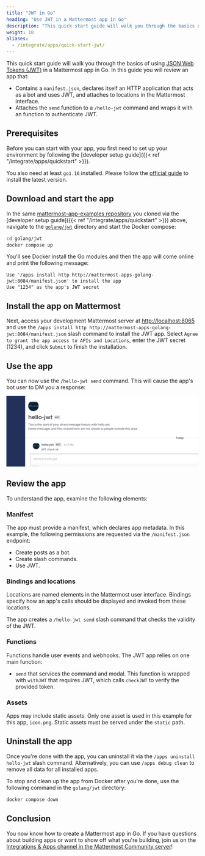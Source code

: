 ```yaml
---
title: "JWT in Go"
heading: "Use JWT in a Mattermost app in Go"
description: "This quick start guide will walk you through the basics of using JWT in a Mattermost app in Go."
weight: 10
aliases:
  - /integrate/apps/quick-start-jwt/
---
```


This quick start guide will walk you through the basics of using [JSON Web Tokens (JWT)](https://jwt.io/) in a Mattermost app in Go. In this guide you will review an app that:

- Contains a `manifest.json`, declares itself an HTTP application that acts as a bot and uses JWT, and attaches to locations in the Mattermost interface.
- Attaches the `send` function to a `/hello-jwt` command and wraps it with an function to authenticate JWT.

## Prerequisites

Before you can start with your app, you first need to set up your environment by following the [developer setup guide]({{< ref "/integrate/apps/quickstart" >}}).

You also need at least `go1.16` installed. Please follow the [official guide](https://golang.org/doc/install) to install the latest version.

## Download and start the app

In the same [mattermost-app-examples repository](https://github.com/mattermost/mattermost-app-examples) you cloned via the [developer setup guide]({{< ref "/integrate/apps/quickstart" >}}) above, navigate to the [`golang/jwt`](https://github.com/mattermost/mattermost-app-examples/tree/master/golang/jwt) directory and start the Docker compose:

```sh
cd golang/jwt
docker compose up
```

You'll see Docker install the Go modules and then the app will come online and print the following message:

```
Use '/apps install http http://mattermost-apps-golang-jwt:8084/manifest.json' to install the app
Use "1234" as the app's JWT secret
```

## Install the app on Mattermost

Next, access your development Mattermost server at [http://localhost:8065](http://localhost:8065) and use the `/apps install http http://mattermost-apps-golang-jwt:8084/manifest.json` slash command to install the JWT app. Select `Agree to grant the app access to APIs and Locations`, enter the JWT secret (1234), and click `Submit` to finish the installation.

## Use the app

You can now use the `/hello-jwt send` command. This will cause the app's bot user to DM you a response:

![image](response.png)

## Review the app

To understand the app, examine the following elements:

### Manifest

The app must provide a manifest, which declares app metadata. In this example, the following permissions are requested via the `/manifest.json` endpoint:

- Create posts as a bot.
- Create slash commands.
- Use JWT.

### Bindings and locations

Locations are named elements in the Mattermost user interface. Bindings specify how an app's calls should be displayed and invoked from these locations.

The app creates a `/hello-jwt send` slash command that checks the validity of the JWT.

### Functions

Functions handle user events and webhooks. The JWT app relies on one main function:

- `send` that services the command and modal. This function is wrapped with `withJWT` that requires JWT, which calls `checkJWT` to verify the provided token.

### Assets

Apps may include static assets. Only one asset is used in this example for this app, `icon.png`. Static assets must be served under the `static` path.

## Uninstall the app

Once you're done with the app, you can uninstall it via the `/apps uninstall hello-jwt` slash command. Alternatively, you can use `/apps debug clean` to remove all data for all installed apps.

To stop and clean up the app from Docker after you're done, use the following command in the `golang/jwt` directory:

```sh
docker compose down
```

## Conclusion

You now know how to create a Mattermost app in Go. If you have questions about building apps or want to show off what you're building, join us on the [Integrations & Apps channel in the Mattermost Community server](https://community.mattermost.com/core/channels/integrations)!
